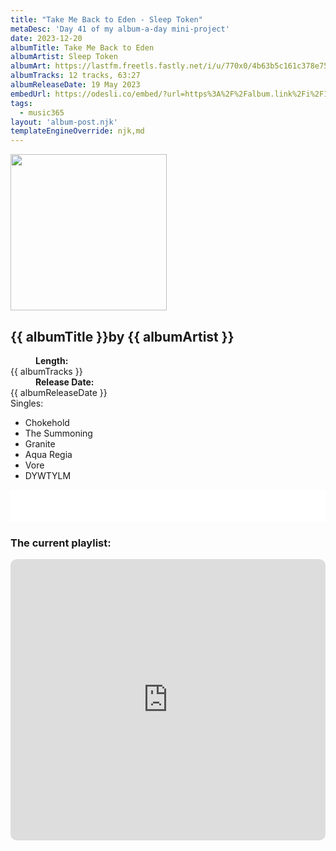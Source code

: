 ```yaml
---
title: "Take Me Back to Eden - Sleep Token"
metaDesc: 'Day 41 of my album-a-day mini-project'
date: 2023-12-20
albumTitle: Take Me Back to Eden
albumArtist: Sleep Token
albumArt: https://lastfm.freetls.fastly.net/i/u/770x0/4b63b5c161c378e752f2e65df5aade28.jpg#4b63b5c161c378e752f2e65df5aade28
albumTracks: 12 tracks, 63:27
albumReleaseDate: 19 May 2023
embedUrl: https://odesli.co/embed/?url=https%3A%2F%2Falbum.link%2Fi%2F1669567703&theme=light
tags:
  - music365
layout: 'album-post.njk'
templateEngineOverride: njk,md
---
```

<aside class="album-profile">
  <div class="album-profile__image">
    <img class="album-image" width="250" height="250" crossorigin="anonymous" src="{{ albumArt }}"/>
  </div>
  <div class="aside__content">
    <h1><strong>{{ albumTitle }}</strong>by {{ albumArtist }}</h1>
    <dl>
      <div>
        <dd><strong>Length:</strong></dd>
        <dt>{{ albumTracks }}</dt>
      </div>
      <div>
        <dd><strong>Release Date:</strong></dd>
        <dt>{{ albumReleaseDate }}</dt>
      </div>
      <div class="singles">
        <span>Singles:</span>
        <ul>
          <li>Chokehold</li>
          <li>The Summoning</li>
          <li>Granite</li>
          <li>Aqua Regia</li>
          <li>Vore</li>
          <li>DYWTYLM</li>
        </ul>
      </div>
    </dl>
    <div class="color-grid">
      <div class="color-grid__container">
					<span class="color color--1"></span>
					<span class="color color--2"></span>
					<span class="color color--3"></span>
      </div>
    </div>
  </div>
</aside>

<iframe width="100%" height="52" src={{ embedUrl }} frameborder="0" allowfullscreen sandbox="allow-same-origin allow-scripts allow-presentation allow-popups allow-popups-to-escape-sandbox" allow="clipboard-read; clipboard-write"></iframe>

### The current playlist:

<iframe allow="autoplay *; encrypted-media *; fullscreen *; clipboard-write" frameborder="0" height="450" style="width:100%;max-width:660px;overflow:hidden;border-radius:10px;" sandbox="allow-forms allow-popups allow-same-origin allow-scripts allow-storage-access-by-user-activation allow-top-navigation-by-user-activation" src="https://embed.music.apple.com/gb/playlist/music365/pl.u-AkAmEd9ix4MAZYJ"></iframe>
